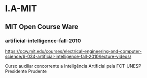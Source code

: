 # I.A-MIT
## MIT Open Course Ware
### artificial-intelligence-fall-2010 

https://ocw.mit.edu/courses/electrical-engineering-and-computer-science/6-034-artificial-intelligence-fall-2010/lecture-videos/

Curso auxiliar concorrente a Inteligência Artificial pela FCT-UNESP Presidente Prudente

